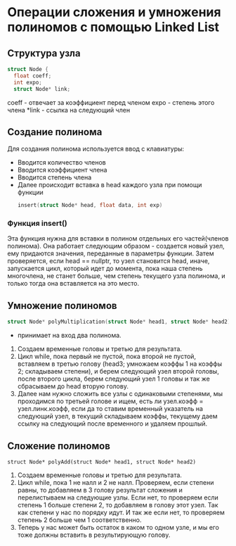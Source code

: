 # Операции сложения и умножения полиномов с помощью Linked List

## Структура узла
```cpp
struct Node {
  float coeff;
  int expo;
  struct Node* link;
```
coeff - отвечает за коэффициент перед членом
expo - степень этого члена
*link - ссылка на следующий член

## Создание полинома
Для создания полинома используется ввод с клавиатуры:
 - Вводится количество членов
 - Вводится коэффициент члена
 - Вводится степень члена
 - Далее происходит вставка в head каждого узла при помощи функции
   ```cpp
   insert(struct Node* head, float data, int exp)
   ```
### Функция insert()
Эта функция нужна для вставки в полином отдельных его частей(членов полинома). Она работает следующим образом - создается новый узел, ему придаются значения,
переданные в параметры функции. Затем проверяется, если head == nullptr, то узел становится head, иначе, запускается цикл, который идет до момента, пока наша
степень многочлена, не станет больше, чем степень текущего узла полинома, и только тогда она вставляется на это место.

## Умножение полиномов
```cpp
struct Node* polyMultiplication(struct Node* head1, struct Node* head2)
```
- принимает на вход два полинома.
1. Создаем временные головы и третью для результата.
2. Цикл while, пока первый не пустой, пока второй не пустой, вставляем в третью голову (head3; умножаем коэффы 1 на коэффы 2; складываем степени),
    и берем следующий узел второй головы, после второго цикла, берем следующий узел 1 головы и так же сбрасываем до head вторую голову.
3. Далее нам нужно сложить все узлы с одинаковыми степенями, мы проходимся по третьей голове и ищем, есть ли узел.коэфф = узел.линк.коэфф, если да то
   ставим временный указатель на следующий узел, в текущий складываем коэффы, текущему даем ссылку на следующий после временного и удаляем прошлый.

## Сложение полиномов
```struct Node* polyAdd(struct Node* head1, struct Node* head2)```
1. Создаем временные головы и третью для результата.
2. Цикл while, пока 1 не налл и 2 не налл. Проверяем, если степени равны, то добавляем в 3 голову результат сложения и перелистываем на следующие узлы.
   Если нет, то проверяем если степень 1 больше степени 2, то добавляем в голову этот узел. Так как степени у нас по порядку идут. И так же если нет, то проверяем
   степень 2 больше чем 1 соответственно.
3. Теперь у нас может быть остаток в каком то одном узле, и мы его тоже должны вставить в результирующую голову.
